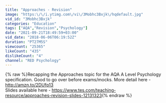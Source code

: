 ```yaml
---
title: "Approaches - Revision"
image: "https:\/\/i.ytimg.com\/vi\/3Mobhc3Bxjk\/hqdefault.jpg"
vid_id: "3Mobhc3Bxjk"
categories: "Education"
tags: ["AQA","Revision","Psychology"]
date: "2021-09-21T18:49:59+03:00"
vid_date: "2018-06-06T06:19:52Z"
duration: "PT27M5S"
viewcount: "25365"
likeCount: "435"
dislikeCount: "4"
channel: "RED Psychology"
---
```

{% raw %}Recapping the Approaches topic for the AQA A Level Psychology specification. Good to go over before exams/mocks. More detail here - <a rel="nofollow" target="blank" href="http://amzn.to/2DUfp13">http://amzn.to/2DUfp13</a><br />Slides available here - <a rel="nofollow" target="blank" href="https://www.tes.com/teaching-resource/approaches-revision-slides-12131323">https://www.tes.com/teaching-resource/approaches-revision-slides-12131323</a>{% endraw %}
